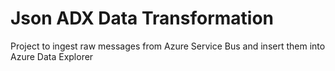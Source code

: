 # Json ADX Data Transformation

Project to ingest raw messages from Azure Service Bus and insert them into Azure Data Explorer


